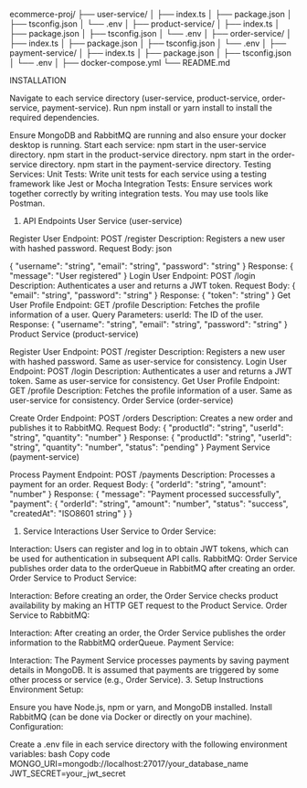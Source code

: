 ecommerce-proj/
├── user-service/
│   ├── index.ts
│   ├── package.json
│   ├── tsconfig.json
│   └── .env
│
├── product-service/
│   ├── index.ts
│   ├── package.json
│   ├── tsconfig.json
│   └── .env
│
├── order-service/
│   ├── index.ts
│   ├── package.json
│   ├── tsconfig.json
│   └── .env
│
├── payment-service/
│   ├── index.ts
│   ├── package.json
│   ├── tsconfig.json
│   └── .env
│
├── docker-compose.yml
└── README.md


INSTALLATION

Navigate to each service directory (user-service, product-service, order-service, payment-service).
Run npm install or yarn install to install the required dependencies.

Ensure MongoDB and RabbitMQ are running and also ensure your docker desktop is running.
Start each service:
npm start in the user-service directory.
npm start in the product-service directory.
npm start in the order-service directory.
npm start  in the payment-service directory.
Testing Services:
Unit Tests: Write unit tests for each service using a testing framework like Jest or Mocha
Integration Tests: Ensure services work together correctly by writing integration tests. You may use tools like Postman.

1. API Endpoints
User Service (user-service)

Register User
Endpoint: POST /register
Description: Registers a new user with hashed password.
Request Body:
json

{
  "username": "string",
  "email": "string",
  "password": "string"
}
Response:
{
  "message": "User registered"
}
Login User
Endpoint: POST /login
Description: Authenticates a user and returns a JWT token.
Request Body:
{
  "email": "string",
  "password": "string"
}
Response:
{
  "token": "string"
}
Get User Profile
Endpoint: GET /profile
Description: Fetches the profile information of a user.
Query Parameters:
userId: The ID of the user.
Response:
{
  "username": "string",
  "email": "string",
  "password": "string"
}
Product Service (product-service)

Register User
Endpoint: POST /register
Description: Registers a new user with hashed password. Same as user-service for consistency.
Login User
Endpoint: POST /login
Description: Authenticates a user and returns a JWT token. Same as user-service for consistency.
Get User Profile
Endpoint: GET /profile
Description: Fetches the profile information of a user. Same as user-service for consistency.
Order Service (order-service)

Create Order
Endpoint: POST /orders
Description: Creates a new order and publishes it to RabbitMQ.
Request Body:
{
  "productId": "string",
  "userId": "string",
  "quantity": "number"
}
Response:
{
  "productId": "string",
  "userId": "string",
  "quantity": "number",
  "status": "pending"
}
Payment Service (payment-service)

Process Payment
Endpoint: POST /payments
Description: Processes a payment for an order.
Request Body:
{
  "orderId": "string",
  "amount": "number"
}
Response:
{
  "message": "Payment processed successfully",
  "payment": {
    "orderId": "string",
    "amount": "number",
    "status": "success",
    "createdAt": "ISO8601 string"
  }
}
1. Service Interactions
User Service to Order Service:

Interaction: Users can register and log in to obtain JWT tokens, which can be used for authentication in subsequent API calls.
RabbitMQ: Order Service publishes order data to the orderQueue in RabbitMQ after creating an order.
Order Service to Product Service:

Interaction: Before creating an order, the Order Service checks product availability by making an HTTP GET request to the Product Service.
Order Service to RabbitMQ:

Interaction: After creating an order, the Order Service publishes the order information to the RabbitMQ orderQueue.
Payment Service:

Interaction: The Payment Service processes payments by saving payment details in MongoDB. It is assumed that payments are triggered by some other process or service (e.g., Order Service).
3. Setup Instructions
Environment Setup:

Ensure you have Node.js, npm or yarn, and MongoDB installed.
Install RabbitMQ (can be done via Docker or directly on your machine).
Configuration:

Create a .env file in each service directory with the following environment variables:
bash
Copy code
MONGO_URI=mongodb://localhost:27017/your_database_name
JWT_SECRET=your_jwt_secret
